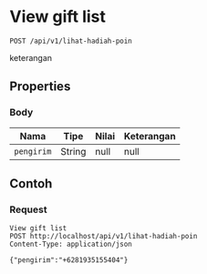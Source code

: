 # View gift list
```http
POST /api/v1/lihat-hadiah-poin
```
keterangan
## Properties
### Body
Nama | Tipe | Nilai | Keterangan
--- | --- | --- | ---
<code>pengirim</code> | String | null | null
## Contoh
### Request
```http
View gift list
POST http://localhost/api/v1/lihat-hadiah-poin
Content-Type: application/json

{"pengirim":"+6281935155404"}
```
